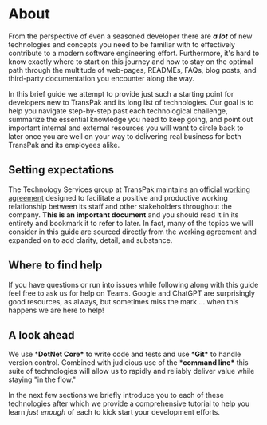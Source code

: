 # About

From the perspective of even a seasoned developer there are ***a lot*** of new technologies and concepts you need to be familiar with to effectively contribute to a modern software engineering effort. Furthermore, it's hard to know exactly where to start on this journey and how to stay on the optimal path through the multitude of web-pages, READMEs, FAQs, blog posts, and third-party documentation you encounter along the way.

In this brief guide we attempt to provide just such a starting point for developers new to TransPak and its long list of technologies. Our goal is to help you navigate step-by-step past each technological challenge, summarize the essential knowledge you need to keep going, and point out important internal and external resources you will want to circle back to later once you are well on your way to delivering real business for both TransPak and its employees alike.

## Setting expectations

The Technology Services group at TransPak maintains an official [working agreement](https://tbd.tbd) designed to facilitate a positive and productive working relationship between its staff and other stakeholders throughout the company. **This is an important document** and you should read it in its entirety and bookmark it to refer to later. In fact, many of the topics we will consider in this guide are sourced directly from the working agreement and expanded on to add clarity, detail, and substance.

## Where to find help

If you have questions or run into issues while following along with this guide feel free to ask us for help on Teams. Google and ChatGPT are surprisingly good resources, as always, but sometimes miss the mark ... when this happens we are here to help!

## A look ahead

We use ***DotNet Core\*** to write code and tests and use ***Git\*** to handle version control. Combined with judicious use of the ***command line\*** this suite of technologies will allow us to rapidly and reliably deliver value while staying "in the flow."

In the next few sections we briefly introduce you to each of these technologies after which we provide a comprehensive tutorial to help you learn *just enough* of each to kick start your development efforts.
